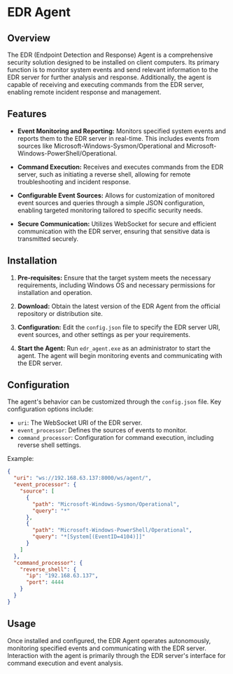 
# EDR Agent

## Overview

The EDR (Endpoint Detection and Response) Agent is a comprehensive security solution designed to be installed on client computers. Its primary function is to monitor system events and send relevant information to the EDR server for further analysis and response. Additionally, the agent is capable of receiving and executing commands from the EDR server, enabling remote incident response and management.

## Features

- **Event Monitoring and Reporting:** Monitors specified system events and reports them to the EDR server in real-time. This includes events from sources like Microsoft-Windows-Sysmon/Operational and Microsoft-Windows-PowerShell/Operational.

- **Command Execution:** Receives and executes commands from the EDR server, such as initiating a reverse shell, allowing for remote troubleshooting and incident response.

- **Configurable Event Sources:** Allows for customization of monitored event sources and queries through a simple JSON configuration, enabling targeted monitoring tailored to specific security needs.

- **Secure Communication:** Utilizes WebSocket for secure and efficient communication with the EDR server, ensuring that sensitive data is transmitted securely.

## Installation

1. **Pre-requisites:** Ensure that the target system meets the necessary requirements, including Windows OS and necessary permissions for installation and operation.

2. **Download:** Obtain the latest version of the EDR Agent from the official repository or distribution site.

3. **Configuration:** Edit the `config.json` file to specify the EDR server URI, event sources, and other settings as per your requirements.

4. **Start the Agent:** Run `edr_agent.exe` as an administrator to start the agent. The agent will begin monitoring events and communicating with the EDR server.

## Configuration

The agent's behavior can be customized through the `config.json` file. Key configuration options include:

- `uri`: The WebSocket URI of the EDR server.
- `event_processor`: Defines the sources of events to monitor.
- `command_processor`: Configuration for command execution, including reverse shell settings.

Example:

```json
{
  "uri": "ws://192.168.63.137:8000/ws/agent/",
  "event_processor": {
    "source": [
      {
        "path": "Microsoft-Windows-Sysmon/Operational",
        "query": "*"
      },
      {
        "path": "Microsoft-Windows-PowerShell/Operational",
        "query": "*[System[(EventID=4104)]]"
      }
    ]
  },
  "command_processor": {
    "reverse_shell": {
      "ip": "192.168.63.137",
      "port": 4444
    }
  }
}
```

## Usage

Once installed and configured, the EDR Agent operates autonomously, monitoring specified events and communicating with the EDR server. Interaction with the agent is primarily through the EDR server's interface for command execution and event analysis.

